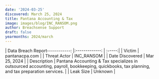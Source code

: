 ```yaml
---
date: '2024-03-25'
discovered: March 25, 2024
title: Pantana Accounting & Tax
image: images/blog/INC_RANSOM.png
author: Breachsense Support
draft: false
yearmonths: 2024/march
---
```


| Data Breach Report------------:     |:-------------:    | :-----:|
| Victim      | pantanacpa.com      | 
| Threat Actor      | INC_RANSOM      | 
| Date Discovered      | Mar 25, 2024      | 
| Description      | Pantana Accounting & Tax specializes in outsourced accounting, payroll, bookkeeping, quickbooks, tax planning, and tax preparation services.      | 
| Leak Size      | Unknown      | 

